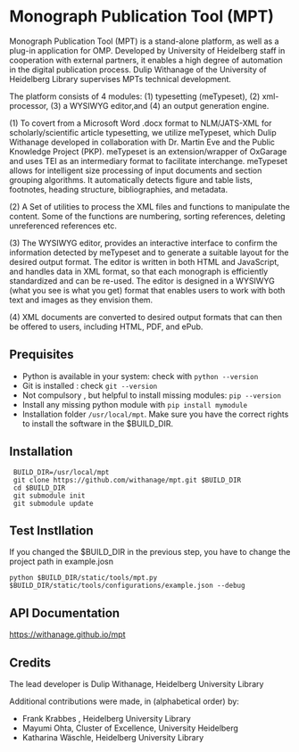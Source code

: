 # Monograph Publication  Tool (MPT)

Monograph Publication Tool (MPT) is a stand-alone platform, as well as a plug-in application for OMP. Developed by University of Heidelberg staff in cooperation with external partners, it enables a high degree of automation in the digital publication process. Dulip Withanage of the University of Heidelberg Library supervises MPTs technical development.

The platform consists of 4  modules: (1) typesetting (meTypeset), (2) xml-processor,  (3) a WYSIWYG editor,and (4) an output generation engine.


(1) To covert from a Microsoft Word .docx format to NLM/JATS-XML for scholarly/scientific article typesetting, we utilize meTypeset, which Dulip Withanage developed in collaboration with Dr. Martin Eve and the Public Knowledge Project (PKP). meTypeset is an extension/wrapper of OxGarage and uses TEI as an intermediary format to facilitate interchange. meTypeset allows for intelligent size processing of input documents and section grouping algorithms. It automatically detects figure and table lists, footnotes, heading structure, bibliographies, and metadata.

(2)  A Set of utilities to process the  XML files  and functions to manipulate the content. Some of the functions are numbering, sorting references, deleting unreferenced references etc.

 (3)  The WYSIWYG editor, provides an interactive interface to confirm the information detected by meTypeset and to generate a suitable layout for the desired output format. The editor is written in both HTML and JavaScript, and handles data in XML format, so that each monograph is efficiently standardized and can be re-used. The editor is designed in a WYSIWYG (what you see is what you get) format that enables users to work with both text and images as they envision them.

(4) XML documents are converted to desired output formats that can then be offered to users, including HTML, PDF, and ePub.

## Prequisites
 * Python is available in your system: check with  `python --version`
 * Git is installed : check `git --version`
 * Not compulsory , but helpful to install missing modules: `pip --version`
 * Install  any missing python module with `pip install mymodule`
 * Installation folder  `/usr/local/mpt`.  Make sure you have the correct rights to install the software in the $BUILD_DIR.

## Installation
```
 BUILD_DIR=/usr/local/mpt
 git clone https://github.com/withanage/mpt.git $BUILD_DIR
 cd $BUILD_DIR
 git submodule init
 git submodule update
```
## Test  Instllation
If you changed the $BUILD_DIR in the previous step, you have to change the project path in example.josn 

```
python $BUILD_DIR/static/tools/mpt.py  $BUILD_DIR/static/tools/configurations/example.json --debug
```

## API Documentation

https://withanage.github.io/mpt



## Credits

The lead developer is Dulip Withanage,  Heidelberg  University Library

  Additional contributions were made, in (alphabetical order) by:


* Frank Krabbes , Heidelberg  University Library 
* Mayumi Ohta, Cluster of Excellence,  University Heidelberg
* Katharina Wäschle, Heidelberg  University Library 

